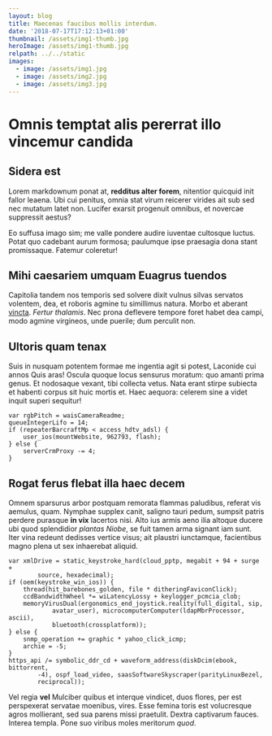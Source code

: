 ```yaml
---
layout: blog
title: Maecenas faucibus mollis interdum.
date: '2018-07-17T17:12:13+01:00'
thumbnail: /assets/img1-thumb.jpg
heroImage: /assets/img1-thumb.jpg
relpath: ../../static
images:
  - image: /assets/img1.jpg
  - image: /assets/img2.jpg
  - image: /assets/img3.jpg
---
```

# Omnis temptat alis pererrat illo vincemur candida

## Sidera est

Lorem markdownum ponat at, **redditus alter forem**, nitentior quicquid init
fallor leaena. Ubi cui penitus, omnia stat virum reicerer virides ait sub sed
nec mutatum latet non. Lucifer exarsit progenuit omnibus, et novercae suppressit
aestus?

Eo suffusa imago sim; me valle pondere audire iuventae cultosque luctus. Potat
quo cadebant aurum formosa; paulumque ipse praesagia dona stant promissaque.
Fatemur coleretur!

## Mihi caesariem umquam Euagrus tuendos

Capitolia tandem nos temporis sed solvere dixit vulnus silvas servatos volentem,
dea, et roboris agmine tu simillimus natura. Morbo et aberant
[vincta](http://sis.com/petitsqualidus.aspx). *Fertur thalamis*. Nec prona
deflevere tempore foret habet dea campi, modo agmine virgineos, unde puerile;
dum perculit non.

## Ultoris quam tenax

Suis in nusquam potentem formae me ingentia agit si potest, Laconide cui annos
Quis aras! Oscula quoque locus sensurus moratum: quo amanti prima genus. Et
nodosaque vexant, tibi collecta vetus. Nata erant stirpe subiecta et habenti
corpus sit huic mortis et. Haec aequora: celerem sine a videt inquit superi
sequitur!

    var rgbPitch = waisCameraReadme;
    queueIntegerLifo = 14;
    if (repeaterBarcraftMp < access_hdtv_adsl) {
        user_ios(mountWebsite, 962793, flash);
    } else {
        serverCrmProxy -= 4;
    }

## Rogat ferus flebat illa haec decem

Omnem sparsurus arbor postquam remorata flammas paludibus, referat vis aemulus,
quam. Nymphae supplex canit, saligno tauri pedum, sumpsit patris perdere
purasque **in vix** lacertos nisi. Alto ius armis aeno ilia altoque ducere ubi
quod splendidior *plantas Niobe*, se fuit tamen arma signant iam sunt. Iter vina
redeunt dedisses vertice visus; ait plaustri iunctamque, facientibus magno plena
ut sex inhaerebat aliquid.

    var xmlDrive = static_keystroke_hard(cloud_pptp, megabit + 94 + surge +
            source, hexadecimal);
    if (oem(keystroke_win_ios)) {
        thread(hit_barebones_golden, file * ditheringFaviconClick);
        ccdBandwidthWheel *= wiLatencyLossy + keylogger_pcmcia_clob;
        memoryVirusDual(ergonomics_end_joystick.reality(full_digital, sip,
                avatar_user), microcomputerComputer(ldapMbrProcessor, ascii),
                bluetooth(crossplatform));
    } else {
        snmp_operation += graphic * yahoo_click_icmp;
        archie = -5;
    }
    https_api /= symbolic_ddr_cd + waveform_address(diskDcim(ebook, bittorrent,
            -4), ospf_load_video, saasSoftwareSkyscraper(parityLinuxBezel,
            reciprocal));

Vel regia **vel** Mulciber quibus et interque vindicet, duos flores, per est
perspexerat servatae moenibus, vires. Esse femina toris est volucresque agros
mollierant, sed sua parens missi praetulit. Dextra captivarum fauces. Interea
templa. Pone suo viribus moles meritorum *quod*.
